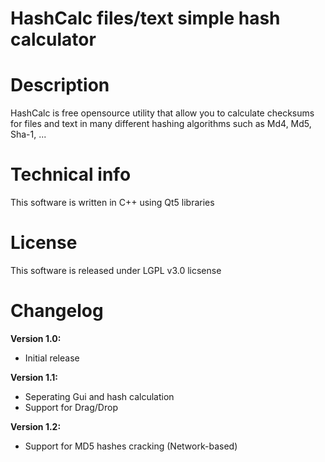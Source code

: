 HashCalc files/text simple hash calculator
========

Description
========

HashCalc is free opensource utility that allow you to calculate checksums for files and text in many different hashing algorithms such as Md4, Md5, Sha-1, ...

Technical info
========

This software is written in C++ using Qt5 libraries


License
========

This software is released under LGPL v3.0 licsense

Changelog
========
**Version 1.0:**
  - Initial release

**Version 1.1:**
  - Seperating Gui and hash calculation
  - Support for Drag/Drop

**Version 1.2:**
  - Support for MD5 hashes cracking (Network-based)
